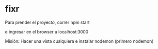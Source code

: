# fixr

Para prender el proyecto, correr 
npm start

e ingresar en el browser a localhost:3000


Misiòn: Hacer una vista cualquiera e instalar nodemon (primero nodemon)